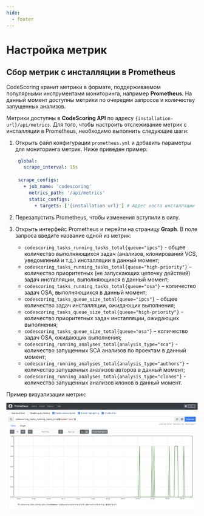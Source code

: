 ```yaml
---
hide:
  - footer
---
```

# Настройка метрик

## Cбор метрик с инсталляции в Prometheus

CodeScoring хранит метрики в формате, поддерживаемом популярными инструментами мониторинга, например **Prometheus**. На данный момент доступны метрики по очередям запросов и количеству запущенных анализов.

Метрики доступны в **CodeScoring API** по адресу `{installation-url}/api/metrics`. Для того, чтобы настроить отслеживание метрик с инсталляции в Prometheus, необходимо выполнить следующие шаги:

1. Открыть файл конфигурации `prometheus.yml` и добавить параметры для мониторинга метрик. Ниже приведен пример:

    ```yaml
     global:
       scrape_interval: 15s
  
     scrape_configs:
       + job_name: 'codescoring'
         metrics_path: '/api/metrics'
         static_configs:
           + targets: ['{installation url}'] # Адрес хоста инсталляции
    ```

2. Перезапустить Prometheus, чтобы изменения вступили в силу.

3. Открыть интерфейс Prometheus и перейти на страницу **Graph**. В поле запроса введите название одной из метрик:

    - `codescoring_tasks_running_tasks_total{queue="ipcs"}`  - общее количество выполняющихся задач (анализов, клонирований VCS, уведомлений и т.д.) инсталляции в данный момент;
    - `codescoring_tasks_running_tasks_total{queue="high-priority"}` – количество приоритетных (не запускающих цепочку действий) задач инсталляции, выполняющихся в данный момент;
    - `codescoring_tasks_running_tasks_total{queue="osa"}` – количество задач OSA, выполняющихся в данный момент;
    - `codescoring_tasks_queue_size_total{queue="ipcs"}` – общее количество задач инсталляции, ожидающих выполнения;
    - `codescoring_tasks_queue_size_total{queue="high-priority"}` – количество приоритетных задач инсталляции, ожидающих выполнения;
    - `codescoring_tasks_queue_size_total{queue="osa"}` – количество задач OSA, ожидающих выполнения;
    - `codescoring_running_analyses_total{analysis_type="sca"}` - количество запущенных SCA анализов по проектам в данный момент;
    - `codescoring_running_analyses_total{analysis_type="authors"}` - количество запущенных анализов авторов в данный момент;
    - `codescoring_running_analyses_total{analysis_type="clones"}` - количество запущенных анализов клонов в данный момент.

Пример визуализации метрик:

![Prometheus metrics](/assets/img/prometheus_metrics.png)